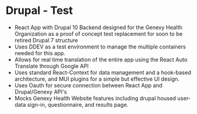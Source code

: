 # Drupal - Test
* React App with Drupal 10 Backend designed for the Genexy Health Organization as a proof of concept test replacement for soon to be retired Drupal 7 structure
* Uses DDEV as a test environment to manage the multiple containers needed for this app.
* Allows for real time translation of the entire app using the React Auto Translate through Google API
* Uses standard React-Context for data management and a hook-based architecture, and MUI plugins for a simple but effective UI design.
* Uses Oauth for secure connection between React App and Drupal/Genexy API's
* Mocks Genexy Health Website features including drupal housed user-data sign-in, questionnaire, and results page.
